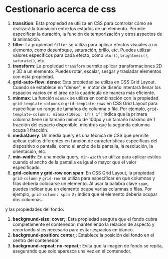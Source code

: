 

# Cestionario acerca de css

1. **transition**: Esta propiedad se utiliza en CSS para controlar cómo se realizará la transición entre los estados de un elemento. Permite especificar la duración, la función de temporización y otros aspectos de la animación.
2. **filter**: La propiedad `filter` se utiliza para aplicar efectos visuales a un elemento, como desenfoque, saturación, brillo, etc. Puedes utilizar valores específicos para cada efecto, como `blur()`, `brightness()`, `saturate()`, etc.
3. **transform**: La propiedad `transform` permite aplicar transformaciones 2D y 3D a un elemento. Puedes rotar, escalar, sesgar y trasladar elementos con esta propiedad.
4. **grid-auto-flow: dense**: Esta propiedad se utiliza en CSS Grid Layout. Cuando se establece en "dense", el motor de diseño intentará llenar los espacios vacíos en el área de la cuadrícula de manera más eficiente.
5. **minmax**: La función `minmax` se utiliza en combinación con la propiedad `grid-template-columns` o `grid-template-rows` en CSS Grid Layout para especificar un rango de tamaños de columna o fila. Por ejemplo, `grid-template-columns: minmax(100px, 1fr) 1fr` indica que la primera columna tiene un tamaño mínimo de 100px y un tamaño máximo de 1 fracción del espacio disponible, mientras que la segunda columna ocupa 1 fracción.
6. **mediaQuery**: Un media query es una técnica de CSS que permite aplicar estilos diferentes en función de características específicas del dispositivo o pantalla, como el ancho de la pantalla, la resolución, la orientación, etc.
7. **min-width**: En una media query, `min-width` se utiliza para aplicar estilos cuando el ancho de la pantalla es igual o mayor que el valor especificado.
8. **grid-column y grid-row con span**: En CSS Grid Layout, la propiedad `grid-column` y `grid-row` se utiliza para especificar en qué columnas y filas debería colocarse un elemento. Al usar la palabra clave `span`, puedes indicar que un elemento ocupe varias columnas o filas. Por ejemplo, `grid-column: span 2;` indica que el elemento debería ocupar dos columnas.

y las propiedades del fondo:

1. **background-size: cover;**: Esta propiedad asegura que el fondo cubra completamente el contenedor, manteniendo la relación de aspecto y recortando si es necesario para evitar espacios en blanco.
2. **background-position: center;**: Establece la posición del fondo en el centro del contenedor.
3. **background-repeat: no-repeat;**: Evita que la imagen de fondo se repita, asegurando que solo aparezca una vez en el contenedor.